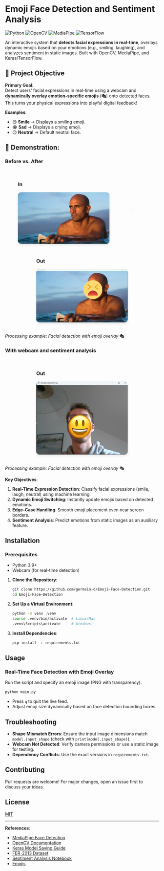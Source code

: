 # Emoji Face Detection and Sentiment Analysis

![Python](https://img.shields.io/badge/Python-3.9%2B-blue)
![OpenCV](https://img.shields.io/badge/OpenCV-4.7%2B-orange)
![MediaPipe](https://img.shields.io/badge/MediaPipe-0.10%2B-lightgrey)
![TensorFlow](https://img.shields.io/badge/TensorFlow-2.12%2B-red)

An interactive system that **detects facial expressions in real-time**, overlays dynamic emojis based on your emotions (e.g., smiling, laughing), and analyzes sentiment in static images. Built with OpenCV, MediaPipe, and Keras/TensorFlow.

## 🎯 Project Objective

**Primary Goal**:  
Detect users' facial expressions in real-time using a webcam and **dynamically overlay emotion-specific emojis** (🎭) onto detected faces. This turns your physical expressions into playful digital feedback!  

**Examples**:
- 😊 **Smile** → Displays a smiling emoji.
- 😭 **Sad** → Displays a crying emoji.
- 😐 **Neutral** → Default neutral face.


## 📸 Demonstration: 

### Before vs. After

<div style="display: flex; flex-wrap: wrap; gap: 20px; justify-content: center; align-items: center; margin: 2rem 0">
    <div style="position: relative;">
        <h3>In</h3>
        <img src="./example_images/photo.png" alt="Photo originale" width="300" style="border-radius: 10px; box-shadow: 0 4px 8px rgba(0,0,0,0.1);">
    </div>
    <svg height="40" width="60" style="margin: 0 20px">
      <path d="M10 20 L40 20 L30 10 M40 20 L30 30" stroke="#f8f9fa" stroke-width="2" fill="none"/>
      </svg>
    <div style="position: relative;">
        <h3>Out</h3>
        <img src="./example_images/result1.png" alt="Résultat avec emoji" width="300" style="border-radius: 10px; box-shadow: 0 4px 8px rgba(0,0,0,0.1);">
    </div>
</div>

*Processing example: Facial detection with emoji overlay* 🎭

### With webcam and sentiment analysis

<div style="display: flex; flex-wrap: wrap; gap: 20px; justify-content: center; align-items: center; margin: 2rem 0">
    <div style="position: relative;">
        <h3>Out</h3>
        <img src="./example_images/result2.png" alt="Résultat avec emoji" width="300" style="border-radius: 10px; box-shadow: 0 4px 8px rgba(0,0,0,0.1);">
    </div>
</div>

*Processing example: Facial detection with emoji overlay* 🎭




**Key Objectives**:
1. **Real-Time Expression Detection**: Classify facial expressions (smile, laugh, neutral) using machine learning.
2. **Dynamic Emoji Switching**: Instantly update emojis based on detected emotions.
3. **Edge-Case Handling**: Smooth emoji placement even near screen borders.
4. **Sentiment Analysis**: Predict emotions from static images as an auxiliary feature.

## Installation

### Prerequisites
- Python 3.9+
- Webcam (for real-time detection)

1. **Clone the Repository**:
   ```bash
   git clone https://github.com/germain-d/Emoji-Face-Detection.git
   cd Emoji-Face-Detection
   ```

2. **Set Up a Virtual Environment**:
   ```bash
   python -m venv .venv
   source .venv/bin/activate  # Linux/Mac
   .venv\Scripts\activate     # Windows
   ```

3. **Install Dependencies**:
   ```bash
   pip install -r requirements.txt
   ```

## Usage

### Real-Time Face Detection with Emoji Overlay
Run the script and specify an emoji image (PNG with transparency):
```bash
python main.py
```
- Press `q` to quit the live feed.
- Adjust emoji size dynamically based on face detection bounding boxes.


## Troubleshooting
- **Shape Mismatch Errors**: Ensure the input image dimensions match `model.input_shape` (check with `print(model.input_shape)`).
- **Webcam Not Detected**: Verify camera permissions or use a static image for testing.
- **Dependency Conflicts**: Use the exact versions in `requirements.txt`.

## Contributing
Pull requests are welcome! For major changes, open an issue first to discuss your ideas.

## License
[MIT](LICENSE)

---

**References**:
- [MediaPipe Face Detection](https://google.github.io/mediapipe/solutions/face_detection)
- [OpenCV Documentation](https://docs.opencv.org/4.x/)
- [Keras Model Saving Guide](https://keras.io/guides/saving_model/)
- [FER-2013 Dataset](https://www.kaggle.com/datasets/msambare/fer2013)
- [Sentiment Analysis Notebook](https://www.kaggle.com/code/veronicacarvalho/sentiment-analysis)
- [Emojis](https://emoji.aranja.com/)
